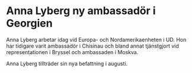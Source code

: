 # Anna Lyberg ny ambassadör i Georgien

Anna Lyberg arbetar idag vid Europa- och Nordamerikaenheten i UD. Hon har tidigare varit ambassadör i Chisinau och bland annat tjänstgjort vid representationen i Bryssel och ambassaden i Moskva.

Anna Lyberg tillträder sin nya befattning i augusti.
